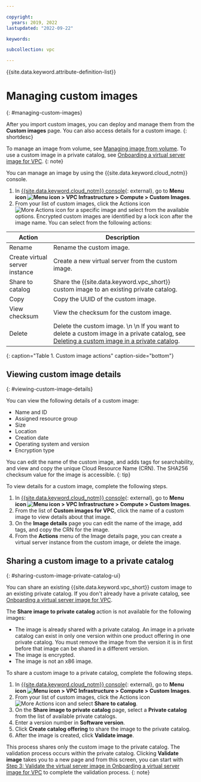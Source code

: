 ```yaml
---

copyright:
  years: 2019, 2022
lastupdated: "2022-09-22"

keywords: 

subcollection: vpc

---
```


{{site.data.keyword.attribute-definition-list}}

# Managing custom images 
{: #managing-custom-images}

After you import custom images, you can deploy and manage them from the **Custom images** page. You can also access details for a custom image.
{: shortdesc}

To manage an image from volume, see [Managing image from volume](/docs/vpc?topic=vpc-image-from-volume-vpc-manage&interface=ui). To use a custom image in a private catalog, see [Onboarding a virtual server image for VPC](/docs/account?topic=account-catalog-vsivpc-tutorial&interface=ui).
{: note}

You can manage an image by using the {{site.data.keyword.cloud_notm}} console.

1. In [{{site.data.keyword.cloud_notm}} console](https://console.cloud.ibm.com/vpc-ext){: external}, go to **Menu icon ![Menu icon](../icons/icon_hamburger.svg) > VPC Infrastructure > Compute > Custom Images**.
2. From your list of custom images, click the Actions icon ![More Actions icon](../icons/action-menu-icon.svg) for a specific image and select from the available options. Encrypted custom images are identified by a lock icon after the image name. You can select from the following actions:

| Action | Description |
|--------|-------------|
| Rename | Rename the custom image. |
| Create virtual server instance | Create a new virtual server from the custom image. |
| Share to catalog | Share the {{site.data.keyword.vpc_short}} custom image to an existing private catalog. |
| Copy | Copy the UUID of the custom image. |
| View checksum | View the checksum for the custom image. |
| Delete | Delete the custom image.  \n  \n  If you want to delete a custom image in a private catalog, see [Deleting a custom image in a private catalog](/docs/vpc?topic=vpc-planning-custom-images#deleting-private-catalog-custom-image-vpc). |
{: caption="Table 1. Custom image actions" caption-side="bottom"}

## Viewing custom image details 
{: #viewing-custom-image-details}

You can view the following details of a custom image:

* Name and ID
* Assigned resource group 
* Size 
* Location 
* Creation date 
* Operating system and version 
* Encryption type

You can edit the name of the custom image, and adds tags for searchability, and view and copy the unique Cloud Resource Name (CRN). The SHA256 checksum value for the image is accessible.
{: tip} 

To view details for a custom image, complete the following steps.

1. In [{{site.data.keyword.cloud_notm}} console](https://console.cloud.ibm.com/vpc-ext){: external}, go to **Menu icon ![Menu icon](../icons/icon_hamburger.svg) > VPC Infrastructure > Compute > Custom Images**.
2. From the list of **Custom images for VPC**, click the name of a custom image to view details about that image. 
3. On the **Image details** page you can edit the name of the image, add tags, and copy the CRN for the image. 
4. From the **Actions** menu of the Image details page, you can create a virtual server instance from the custom image, or delete the image. 

## Sharing a custom image to a private catalog
{: #sharing-custom-image-private-catalog-ui}

You can share an existing {{site.data.keyword.vpc_short}} custom image to an existing private catalog. If you don't already have a private catalog, see [Onboarding a virtual server image for VPC](/docs/account?topic=account-catalog-vsivpc-tutorial&interface=ui).

The **Share image to private catalog** action is not available for the following images:
* The image is already shared with a private catalog. An image in a private catalog can exist in only one version within one product offering in one private catalog. You must remove the image from the version it is in first before that image can be shared in a different version.
* The image is encrypted.
* The image is not an x86 image.

To share a custom image to a private catalog, complete the following steps.

1. In [{{site.data.keyword.cloud_notm}} console](https://console.cloud.ibm.com/vpc-ext){: external}, go to **Menu icon ![Menu icon](../icons/icon_hamburger.svg) > VPC Infrastructure > Compute > Custom Images**.
1. From your list of custom images, click the Actions icon ![More Actions icon](../icons/action-menu-icon.svg) and select **Share to catalog**.
1. On the **Share image to private catalog** page, select a **Private catalog** from the list of available private catalogs.
1. Enter a version number in **Software version**.
1. Click **Create catalog offering** to share the image to the private catalog.
1. After the image is created, click **Validate image**.

This process shares only the custom image to the private catalog. The validation process occurs within the private catalog. Clicking **Validate image** takes you to a new page and from this screen, you can start with [Step 3: Validate the virtual server image in Onboarding a virtual server image for VPC](/docs/account?topic=account-catalog-vsivpc-tutorial&interface=ui&locale=en#catalog-vsivpc-review-images) to complete the validation process.
{: note}
